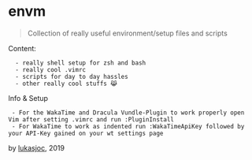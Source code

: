 # envm

> Collection of really useful environment/setup files and scripts

Content:

```
  - really shell setup for zsh and bash
  - really cool .vimrc
  - scripts for day to day hassles
  - other really cool stuffs 😹
```

Info & Setup
```
 - For the WakaTime and Dracula Vundle-Plugin to work properly open Vim after setting .vimrc and run :PluginInstall
 - For WakaTime to work as indented run :WakaTimeApiKey followed by your API-Key gained on your wt settings page 
 ```

by [lukasjoc](https://lukasjoc.com), 2019
